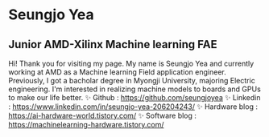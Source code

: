 # Seungjo Yea
## Junior AMD-Xilinx Machine learning FAE

Hi! Thank you for visiting my page. My name is Seungjo Yea and currently working at AMD as a Machine learning Field application engineer. Previously, I got a bacholar degree in Myongji University, majoring Electric engineering. I'm interested in realizing machine models to boards and GPUs to make our life better.
✨ Github :  https://github.com/seungjoyea
✨ Linkedin : https://www.linkedin.com/in/seungjo-yea-206204243/
✨ Hardware blog :  https://ai-hardware-world.tistory.com/
✨  Software blog : https://machinelearning-hardware.tistory.com/
